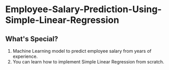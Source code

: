 # Employee-Salary-Prediction-Using-Simple-Linear-Regression
## What's Special?
  1. Machine Learning model to predict employee salary from years of experience.
  2. You can learn how to implement Simple Linear Regression from scratch.
